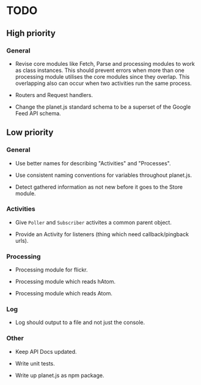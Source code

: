 # TODO

## High priority

### General

- Revise core modules like Fetch, Parse and processing modules to work as 
class instances. This should prevent errors when more than one processing 
module utilises the core modules since they overlap. This overlapping also can 
occur when two activities run the same process.

- Routers and Request handlers.

- Change the planet.js standard schema to be a superset of the Google Feed API schema.


## Low priority

### General

- Use better names for describing "Activities" and "Processes".

- Use consistent naming conventions for variables throughout planet.js.

- Detect gathered information as not new before it goes to the Store module.

### Activities

- Give `Poller` and `Subscriber` activites a common parent object.

- Provide an Activity for listeners (thing which need callback/pingback urls).

### Processing

- Processing module for flickr.

- Processing module which reads hAtom.

- Processing module which reads Atom.

### Log

- Log should output to a file and not just the console.

### Other

- Keep API Docs updated.

- Write unit tests.

- Write up planet.js as npm package.